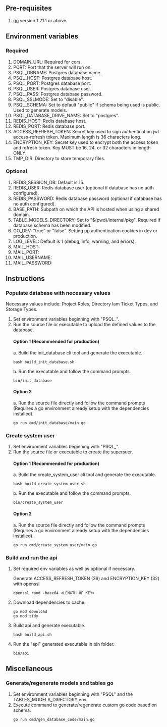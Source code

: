 ## Pre-requisites

1. [go](https://go.dev/dl/) version 1.21.1 or above.

## Environment variables

### Required

1. DOMAIN_URL: Required for cors.
2. PORT: Port that the server will run on.
3. PSQL_DBNAME: Postgres database name.
4. PSQL_HOST: Postgres database host.
5. PSQL_PORT: Postgres database port.
6. PSQL_USER: Postgres database user.
7. PSQL_PASS: Postgres database password.
8. PSQL_SSLMODE: Set to "disable".
9. PSQL_SCHEMA: Set to default "public" if schema being used is public. Used to generate models.
10. PSQL_DATABASE_DRIVE_NAME: Set to "postgres".
11. REDIS_HOST: Redis database host.
12. REDIS_PORT: Redis database port.
13. ACCESS_REFRESH_TOKEN: Secret key used to sign authentication jwt access-refresh token. Maximum length is 36 characters long.
14. ENCRYPTION_KEY: Secret key used to encrypt both the access token and refresh token. Key MUST be 16, 24, or 32 characters in length ONLY.
15. TMP_DIR: Directory to store temporary files.

### Optional

1. REDIS_SESSION_DB: Default is 15.
2. REDIS_USER: Redis database user (optional if database has no auth configured).
3. REDIS_PASSWORD: Redis database password (optional if database has no auth configured).
4. BASE_PATH: Subpath on which the API is hosted when using a shared domain.
5. TABLE_MODELS_DIRECTORY: Set to "$(pwd)/internal/pkg". Required if database schema has been modified.
6. GO_DEV: "true" or "false". Setting up authentication cookies in dev or production.
7. LOG_LEVEL: Default is 1 (debug, info, warning, and errors).
8. MAIL_HOST:
9. MAIL_PORT:
10. MAIL_USERNAME:
11. MAIL_PASSWORD:

## Instructions

### Populate database with necessary values

Necessary values include: Project Roles, Directory Iam Ticket Types, and Storage Types.

1. Set environment variables beginning with "PSQL\_".
2. Run the source file or executable to upload the defined values to the database.
   #### Option 1 (Recommended for production)
   a. Build the init_database cli tool and generate the executable.
   ```
   bash build_init_database.sh
   ```
   b. Run the executable and follow the command prompts.
   ```
   bin/init_database
   ```
   #### Option 2
   a. Run the source file directly and follow the command prompts (Requires a go environment already setup with the dependencies installed).
   ```
   go run cmd/init_database/main.go
   ```

### Create system user

1. Set environment variables beginning with "PSQL\_".
2. Run the source file or executable to create the supersuer.
   #### Option 1 (Recommended for production)
   a. Build the create_system_user cli tool and generate the executable.
   ```
   bash build_create_system_user.sh
   ```
   b. Run the executable and follow the command prompts.
   ```
   bin/create_system_user
   ```
   #### Option 2
   a. Run the source file directly and follow the command prompts (Requires a go environment already setup with the dependencies installed).
   ```
   go run cmd/create_system_user/main.go
   ```

### Build and run the api

1. Set required env variables as well as optional if necessary.

   Generate ACCESS_REFRESH_TOKEN (36) and ENCRYPTION_KEY (32) with openssl

   ```
   openssl rand -base64 <LENGTH_OF_KEY>
   ```

2. Download dependencies to cache.
   ```
   go mod download
   go mod tidy
   ```
3. Build api and generate executable.
   ```
   bash build_api.sh
   ```
4. Run the "api" generated executable in bin folder.
   ```
   bin/api
   ```

## Miscellaneous

### Generate/regenerate models and tables go

1. Set environment variables beginning with "PSQL" and the TABLES_MODELS_DIRECTORY env.
2. Execute command to generate/regenerate custom go code based on schema.
   ```
   go run cmd/gen_database_code/main.go
   ```
